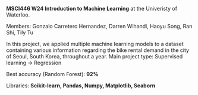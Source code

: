 **MSCI446 W24 Introduction to Machine Learning** at the Univeristy of Waterloo.

Members: Gonzalo Carretero Hernandez, Darren Wihandi, Haoyu Song, Ran Shi, Tily Tu

In this project, we applied multiple machine learning models to a dataset containing various information regarding the bike rental demand in the city of Seoul, South Korea, throughout a year. Main project type: Supervised learning -> Regression

Best accuracy (Random Forest): **92%**

Libraries: **Scikit-learn, Pandas, Numpy, Matplotlib, Seaborn**
